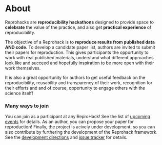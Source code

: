 # About

Reprohacks are **reproducibility hackathons** designed to provide space to **celebrate** the value of the practice, and also get **practical experience** of reproducibility.

The objective of a Reprohack is to **reproduce results from published data AND code**. To develop a candidate paper list, authors are invited to submit their papers for reproduction. This gives participants the opportunity to work with real published materials, understand what different approaches look like and succeed and hopefully inspiration to be more open with their work themselves.

It is also a great opportunity for authors to get useful feedback on the reproducibility, reusability and transparency of their work, recognition for their efforts and and of course, opportunity to engage others with the science itself!

### Many ways to join

You can join as a participant at any ReproHack! See the list of [upcoming events](https://github.com/reprohack/reprohack-hq#upcoming-reprohacks) for details. As an author, you can propose your paper for reproduction! Finally, the project is acively under development, so you can also contribute by furthering the development of the Reprohack framework. See the [development directions](dev_directions.md) and [issue tracker](https://github.com/reprohack/reprohack-hq/issues) for details.

